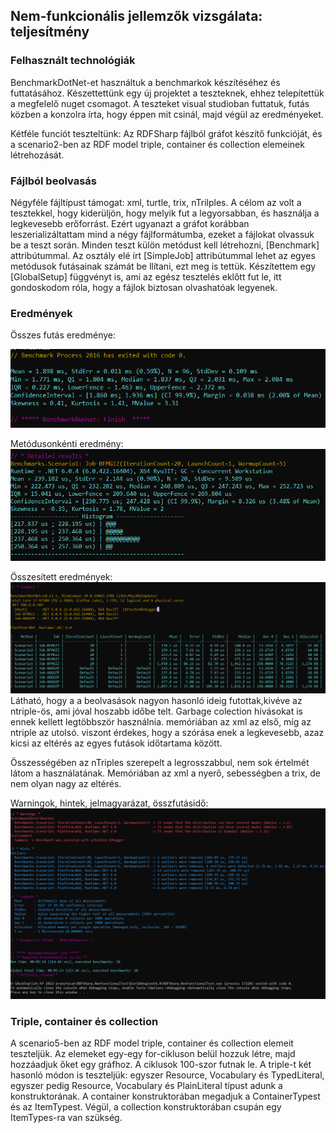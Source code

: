 ## Nem-funkcionális jellemzők vizsgálata: teljesítmény

### Felhasznált technológiák
BenchmarkDotNet-et használtuk a benchmarkok készítéséhez és futtatásához.
Készettettünk egy új projektet a teszteknek, ehhez telepítettük a megfelelő nuget csomagot.
A teszteket visual studioban futtatuk, futás közben a konzolra írta, hogy éppen mit csinál, majd végül az eredményeket.

 Kétféle funciót teszteltünk: Az RDFSharp fájlból gráfot készítő funkcióját, és a scenario2-ben az RDF model triple, container és collection elemeinek létrehozását.
 
 ### Fájlból beolvasás
 
 Négyféle fájltípust támogat: xml, turtle, trix, nTrilples. A célom az volt a tesztekkel, hogy kiderüljön,
 hogy melyik fut a legyorsabban, és használja a legkevesebb erőforrást. 
 Ezért ugyanazt a gráfot korábban leszerializáltattam mind a négy fájlformátumba, ezeket a fájlokat olvassuk be a teszt során.
 Minden teszt külön metódust kell létrehozni, [Benchmark] attribútummal. Az osztály elé írt [SimpleJob] attribútummal lehet az egyes metódusok futásainak számát be
 llítani, ezt meg is tettük. Készítettem egy [GlobalSetup] függvényt is, ami az egész tesztelés eklőtt fut le, itt gondoskodom róla, hogy a fájlok
 biztosan olvashatóak legyenek.
 
 ### Eredmények
 
Összes futás eredménye:

 ![](1.png)
 
 Metódusonkénti eredmény:
 ![](2.png)
 
Összesített eredmények:
 ![](3.png)
Látható, hogy a a beolvasások nagyon hasonló ideig futottak,kivéve az ntriple-ös, ami jóval hoszabb időbe telt. 
Garbage colection hívásokat is ennek kellett legtöbbször használnia. memóriában az xml az első, míg az ntriple az utolsó.
viszont érdekes, hogy a szórása enek a legkevesebb, azaz kicsi az eltérés az egyes futások időtartama között.

Összességében az nTriples szerepelt a legrosszabbul, nem sok értelmét látom a használatának.
Memóriában az xml a nyerő, sebességben a trix, de nem olyan nagy az eltérés.
 
 Warningok, hintek, jelmagyarázat, összfutásidő:
 ![](4.png)
 
 ### Triple, container és collection
A scenario5-ben az RDF model triple, container és collection elemeit teszteljük. Az elemeket egy-egy for-cikluson belül hozzuk létre, majd hozzáadjuk őket egy gráfhoz. A ciklusok 100-szor futnak le. A triple-t két hasonló módon is teszteljük: egyszer Resource, Vocabulary és TypedLiteral, egyszer pedig Resource, Vocabulary és PlainLiteral típust adunk a konstruktorának. A container konstruktorában megadjuk a ContainerTypest és az ItemTypest. Végül, a collection konstruktorában csupán egy ItemTypes-ra van szükség.
